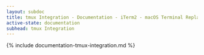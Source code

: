 ```yaml
---
layout: subdoc
title: tmux Integration - Documentation - iTerm2 - macOS Terminal Replacement
active-state: documentation
subhead: tmux Integration
---
```

{% include documentation-tmux-integration.md %}


